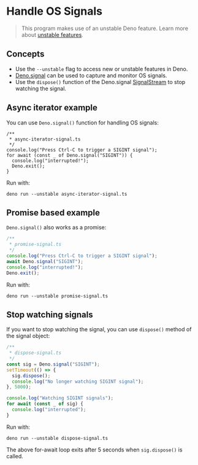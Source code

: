 # Handle OS Signals

> This program makes use of an unstable Deno feature. Learn more about
> [unstable features](../runtime/stability.md).

## Concepts

- Use the `--unstable` flag to access new or unstable features in Deno.
- [Deno.signal](https://doc.deno.land/builtin/unstable#Deno.signal) can be used
  to capture and monitor OS signals.
- Use the `dispose()` function of the Deno.signal
  [SignalStream](https://doc.deno.land/builtin/unstable#Deno.SignalStream) to
  stop watching the signal.

## Async iterator example

You can use `Deno.signal()` function for handling OS signals:

```ts, ignore
/**
 * async-iterator-signal.ts
 */
console.log("Press Ctrl-C to trigger a SIGINT signal");
for await (const _ of Deno.signal("SIGINT")) {
  console.log("interrupted!");
  Deno.exit();
}
```

Run with:

```shell
deno run --unstable async-iterator-signal.ts
```

## Promise based example

`Deno.signal()` also works as a promise:

```ts
/**
 * promise-signal.ts
 */
console.log("Press Ctrl-C to trigger a SIGINT signal");
await Deno.signal("SIGINT");
console.log("interrupted!");
Deno.exit();
```

Run with:

```shell
deno run --unstable promise-signal.ts
```

## Stop watching signals

If you want to stop watching the signal, you can use `dispose()` method of the
signal object:

```ts
/**
 * dispose-signal.ts
 */
const sig = Deno.signal("SIGINT");
setTimeout(() => {
  sig.dispose();
  console.log("No longer watching SIGINT signal");
}, 5000);

console.log("Watching SIGINT signals");
for await (const _ of sig) {
  console.log("interrupted");
}
```

Run with:

```shell
deno run --unstable dispose-signal.ts
```

The above for-await loop exits after 5 seconds when `sig.dispose()` is called.
